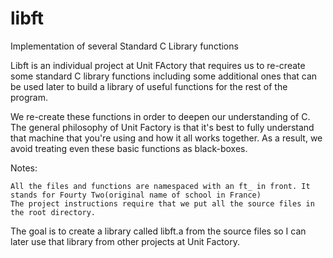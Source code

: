 # libft
Implementation of several Standard C Library functions

Libft is an individual project at Unit FActory that requires us to re-create some standard C library functions including some additional ones that can be used later to build a library of useful functions for the rest of the program.

We re-create these functions in order to deepen our understanding of C. The general philosophy of Unit Factory is that it's best to fully understand that machine that you're using and how it all works together. As a result, we avoid treating even these basic functions as black-boxes.

Notes:

	All the files and functions are namespaced with an ft_ in front. It stands for Fourty Two(original name of school in France)
	The project instructions require that we put all the source files in the root directory.

The goal is to create a library called libft.a from the source files so I can later use that library from other projects at Unit Factory.
